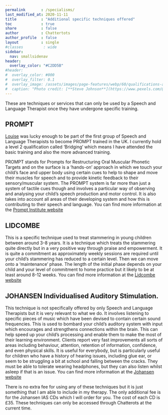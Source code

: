 ```yaml
---
permalink       : /specialisms/
last_modified_at: 2020-11-11
title           : "Additional specific techniques offered"
toc             : true
share           : false
author          : Chattertots
author_profile  : false
layout          : single
#classes         : wide
sidebar:
  nav: smallsidenav
header:
  overlay_color: "#C2DD5B"
#header:
#  overlay_color: #000
#  overlay_filter: 0.1
#  overlay_image: /assets/images/page-features/webp/60/qualifications-abstract.jpg
#  caption: "Photo credit: [**Steve Johnson**](https://www.pexels.com/@steve)"
---
```


These are techniques or services that can only be used by a Speech and Language Therapist once they have undergone specific training. 


## PROMPT 

[Louise](/louise) was lucky enough to be part of the first group of Speech and Language Therapists to become PROMPT trained in the UK.  I currently hold a level 2 qualification called ‘Bridging’ which means I have attended the basic training and also the more advanced training.   


PROMPT stands for Prompts for Restructuring Oral Muscular Phonetic Targets and on the surface is a ‘hands-on’ approach in which we touch your child’s face and upper body using certain cues to help to shape and move their muscles for speech and to provide kinetic feedback to their sensory/muscular system.  The PROMPT system is far more than just a system of tactile cues though and involves a particular way of observing and analysing your child’s speech production and motor control.  It is also takes into account all areas of their developing system and how this is contributing to their speech and language.  You can find more information at the [Prompt Institute website](https://promptinstitute.com/page/Families_What_is_PROMPT)


## LIDCOMBE 

This is a specific technique used to treat stammering in young children between around 3-8 years.  It is a technique which treats the stammering quite directly but in a very positive way through praise and empowerment.  It is quite a commitment as approximately weekly sessions are required until your child’s stammering has reduced to a certain level.  Then we can move onto a ‘maintenance’ phase.  The length of the initial phase depends on your child and your level of commitment to home practice but it likely to be at least around 8-12 weeks.  You can find more information at the [Lidcombe website](https://www.lidcombeprogram.org/about-lidcombe-program/about-the-lidcombe-program/) 


## JOHANSEN Individualised Auditory Stimulation.   

This technique is not specifically offered by only Speech and Language Therapists but it is very relevant to what we do.  It involves listening to specific pieces of music which have been devised to contain certain sound frequencies.  This is used to bombard your child’s auditory system with input which encourages and strengthens connections within the brain.  This can help speed up your child’s processing and enable them to make the most of their learning environment.  Clients report very fast improvements all sorts of areas including behaviour, attention, retention of information, confidence, and even physical skills.  It is useful for everybody, but is particularly useful for children who have a history of hearing issues, including glue ear, or seem to be struggling a bit at school and falling between the cracks.  They must be able to tolerate wearing headphones, but they can also listen whilst asleep if that is an issue.  You can find more information at the [Johansen website](https://johansenias.com/)


There is no extra fee for using any of these techniques but it is just something that I am able to include in my therapy.  The only additional fee is for the Johansen IAS CDs which I will order for you.  The cost of each CD is £35.   These techniques can only be accessed through Chatterots at the current time. 

